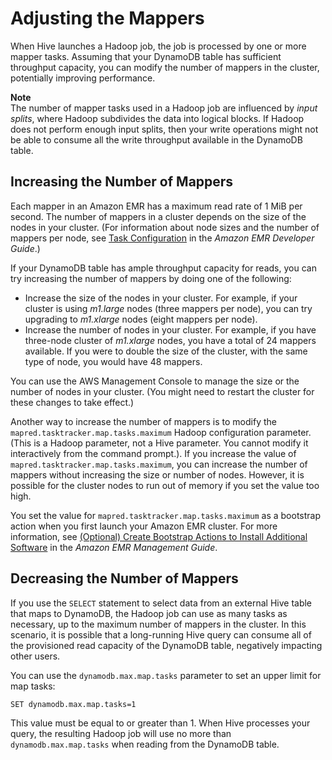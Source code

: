 # Adjusting the Mappers<a name="EMRforDynamoDB.PerformanceTuning.Mappers"></a>

When Hive launches a Hadoop job, the job is processed by one or more mapper tasks\. Assuming that your DynamoDB table has sufficient throughput capacity, you can modify the number of mappers in the cluster, potentially improving performance\.

**Note**  
The number of mapper tasks used in a Hadoop job are influenced by *input splits*, where Hadoop subdivides the data into logical blocks\. If Hadoop does not perform enough input splits, then your write operations might not be able to consume all the write throughput available in the DynamoDB table\. 

## Increasing the Number of Mappers<a name="EMRforDynamoDB.PerformanceTuning.Mappers.Increasing"></a>

Each mapper in an Amazon EMR has a maximum read rate of 1 MiB per second\. The number of mappers in a cluster depends on the size of the nodes in your cluster\. \(For information about node sizes and the number of mappers per node, see [Task Configuration](https://docs.aws.amazon.com/ElasticMapReduce/latest/DeveloperGuide/TaskConfiguration_H1.0.3.html) in the *Amazon EMR Developer Guide*\.\) 

If your DynamoDB table has ample throughput capacity for reads, you can try increasing the number of mappers by doing one of the following:
+ Increase the size of the nodes in your cluster\. For example, if your cluster is using *m1\.large* nodes \(three mappers per node\), you can try upgrading to *m1\.xlarge* nodes \(eight mappers per node\)\.
+ Increase the number of nodes in your cluster\. For example, if you have three\-node cluster of *m1\.xlarge* nodes, you have a total of 24 mappers available\. If you were to double the size of the cluster, with the same type of node, you would have 48 mappers\.

You can use the AWS Management Console to manage the size or the number of nodes in your cluster\. \(You might need to restart the cluster for these changes to take effect\.\)

Another way to increase the number of mappers is to modify the `mapred.tasktracker.map.tasks.maximum` Hadoop configuration parameter\. \(This is a Hadoop parameter, not a Hive parameter\. You cannot modify it interactively from the command prompt\.\)\. If you increase the value of `mapred.tasktracker.map.tasks.maximum`, you can increase the number of mappers without increasing the size or number of nodes\. However, it is possible for the cluster nodes to run out of memory if you set the value too high\.

You set the value for `mapred.tasktracker.map.tasks.maximum` as a bootstrap action when you first launch your Amazon EMR cluster\. For more information, see [\(Optional\) Create Bootstrap Actions to Install Additional Software](https://docs.aws.amazon.com/ElasticMapReduce/latest/ManagementGuide/emr-plan-bootstrap.html) in the *Amazon EMR Management Guide*\. 

## Decreasing the Number of Mappers<a name="EMRforDynamoDB.PerformanceTuning.Mappers.Decreasing"></a>

If you use the `SELECT` statement to select data from an external Hive table that maps to DynamoDB, the Hadoop job can use as many tasks as necessary, up to the maximum number of mappers in the cluster\. In this scenario, it is possible that a long\-running Hive query can consume all of the provisioned read capacity of the DynamoDB table, negatively impacting other users\.

You can use the `dynamodb.max.map.tasks` parameter to set an upper limit for map tasks:

```
SET dynamodb.max.map.tasks=1
```

This value must be equal to or greater than 1\. When Hive processes your query, the resulting Hadoop job will use no more than `dynamodb.max.map.tasks` when reading from the DynamoDB table\.